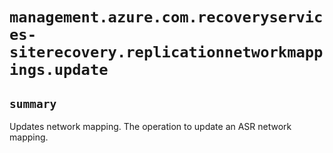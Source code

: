 # `management.azure.com.recoveryservices-siterecovery.replicationnetworkmappings.update`

## `summary`
Updates network mapping. The operation to update an ASR network mapping.


